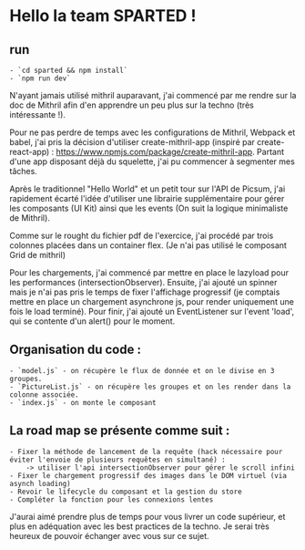 # Hello la team SPARTED !

## run

    - `cd sparted && npm install`
    - `npm run dev`

N'ayant jamais utilisé mithril auparavant, j'ai commencé par me rendre sur la doc de Mithril afin d'en apprendre un peu plus sur la techno (très intéressante !).

Pour ne pas perdre de temps avec les configurations de Mithril, Webpack et babel, j'ai pris la décision d'utiliser create-mithril-app (inspiré par create-react-app) : https://www.npmjs.com/package/create-mithril-app.
Partant d'une app disposant déjà du squelette, j'ai pu commencer à segmenter mes tâches.

Après le traditionnel "Hello World" et un petit tour sur l'API de Picsum, j'ai rapidement écarté l'idée d'utiliser une librairie supplémentaire pour gérer les composants (UI Kit) ainsi que les events (On suit la logique minimaliste de Mithril). 

Comme sur le rought du fichier pdf de l'exercice, j'ai procédé par trois colonnes placées dans un container flex. (Je n'ai pas utilisé le composant Grid de mithril)

Pour les chargements, j'ai commencé par mettre en place le lazyload pour les performances (intersectionObserver). Ensuite, j'ai ajouté un spinner mais je n'ai pas pris le temps de fixer l'affichage progressif (je comptais mettre en place un chargement asynchrone js, pour render uniquement une fois le load terminé). Pour finir, j'ai ajouté un EventListener sur l'event 'load', qui se contente d'un alert() pour le moment.

## Organisation du code :

    - `model.js` - on récupère le flux de donnée et on le divise en 3 groupes.
    - `PictureList.js` - on récupère les groupes et on les render dans la colonne associée.
    - `index.js` - on monte le composant

## La road map se présente comme suit :

    - Fixer la méthode de lancement de la requête (hack nécessaire pour éviter l'envoie de plusieurs requêtes en simultané) :
        -> utiliser l'api intersectionObserver pour gérer le scroll infini 
    - Fixer le chargement progressif des images dans le DOM virtuel (via asynch loading)
    - Revoir le lifecycle du composant et la gestion du store
    - Compléter la fonction pour les connexions lentes

J'aurai aimé prendre plus de temps pour vous livrer un code supérieur, et plus en adéquation avec les best practices de la techno.
Je serai très heureux de pouvoir échanger avec vous sur ce sujet.

